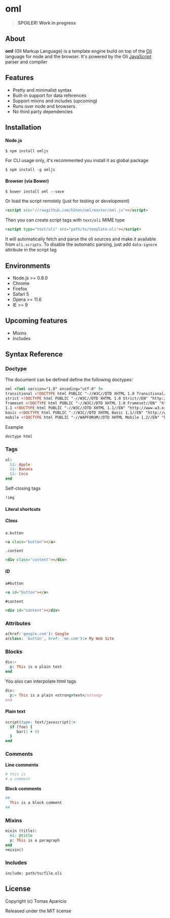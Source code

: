 # oml

> **SPOILER! Work in progress**

## About

**oml** (Oli Markup Language) is a template engine build on top of the [Oli][oli] language for node and the browser.
It's powered by the Oli [JavaScript][oli-js] parser and compiler

## Features

- Pretty and minimalist syntax
- Built-in support for data references
- Support mixins and includes (upcoming)
- Runs over node and browsers
- No third party dependencies

## Installation

#### Node.js

```
$ npm install omljs
```
For CLI usage only, it's recommented you install it as global package
```
$ npm install -g omljs
```

#### Browser (via Bower)

```
$ bower install oml --save
```

Or load the script remotely (just for testing or development)
```html
<script src="//rawgithub.com/h2non/oml/master/oml.js"></script>
```
Then you can create script tags with `text/oli` MIME type
```html
<script type="text/oli" src="path/to/template.oli"></script>
```
It will automatically fetch and parse the oli sources and make it available from `oli.scripts`.
To disable the automatic parsing, just add `data-ignore` attribute in the script tag

## Environments

- Node.js >= 0.8.0
- Chrome
- Firefox
- Safari 5
- Opera >= 11.6
- IE >= 9

## Upcoming features

- Mixins
- Includes

## Syntax Reference

### Doctype

The document can be defined define the following doctypes:

```html
xml <?xml version="1.0" encoding="utf-8" ?>
transitional <!DOCTYPE html PUBLIC "-//W3C//DTD XHTML 1.0 Transitional//EN" "http://www.w3.org/TR/xhtml1/DTD/xhtml1-transitional.dtd">
strict <!DOCTYPE html PUBLIC "-//W3C//DTD XHTML 1.0 Strict//EN" "http://www.w3.org/TR/xhtml1/DTD/xhtml1-strict.dtd">
frameset <!DOCTYPE html PUBLIC "-//W3C//DTD XHTML 1.0 Frameset//EN" "http://www.w3.org/TR/xhtml1/DTD/xhtml1-frameset.dtd">
1.1 <!DOCTYPE html PUBLIC "-//W3C//DTD XHTML 1.1//EN" "http://www.w3.org/TR/xhtml11/DTD/xhtml11.dtd">
basic <!DOCTYPE html PUBLIC "-//W3C//DTD XHTML Basic 1.1//EN" "http://www.w3.org/TR/xhtml-basic/xhtml-basic11.dtd">
mobile <!DOCTYPE html PUBLIC "-//WAPFORUM//DTD XHTML Mobile 1.2//EN" "http://www.openmobilealliance.org/tech/DTD/xhtml-mobile12.dtd">
```

Example
```ruby
doctype html
```

### Tags

```ruby
ul:
  li: Apple
  li: Banana
  li: Coco
end
```
Self-closing tags
```ruby
!img
```

#### Literal shortcuts

##### Class
```jade
a.button 
```
```html
<a class="button"></a>
```
```jade
.content 
```
```html
<div class="content"></div>
```

##### ID
```jade
a#button 
```
```html
<a id="button"></a>
```
```jade
#content
```
```html
<div id="content"></div>
```

### Attributes

```ruby
a(href:'google.com'): Google
a(class: 'button', href: 'me.com'):> My Web Site
```

### Blocks

```ruby
div:- 
  p: This is a plain text
end
```

You also can interpolate html tags
```ruby
div:
  p:- This is a plain <strong>text</strong>
end
```

#### Plain text

```ruby
script(type: text/javascript):>
  if (foo) {
     bar(1 + 5)
  }
end
```

### Comments

**Line comments**
```ruby
# this is
# a comment
```

**Block comments**
```ruby
##
  This is a block comment
##
```

### Mixins

```ruby
mixin (title):
  h1: @title
  p: This is a paragraph
end
+mixin()
```

### Includes

```
include: path/to/file.oli
```


## License

Copyright (c) Tomas Aparicio

Released under the MIT license


[oli-js]: https://github.com/oli-lang/oli-js
[oli]: https://oli-lang.org
